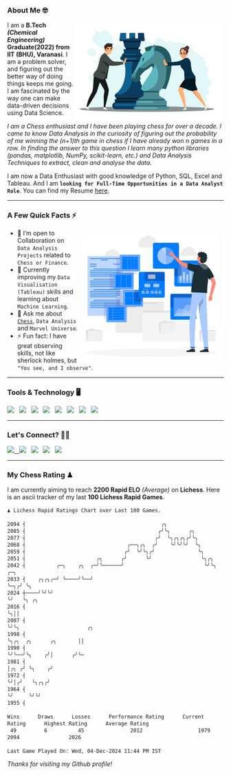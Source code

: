 ### About Me 🤓
<img align="right" alt="Coding" width="350" src="https://github.com/Laxman-Lakhan/Laxman-Lakhan/blob/master/Assets/Chess_Vector.jpg">   

I am a **B.Tech** _**(Chemical Engineering)**_ **Graduate(2022) from IIT (BHU), Varanasi**. I am a problem solver, and figuring out the better way of doing things keeps me going. I am fascinated by the way one can make data-driven decisions using Data Science. 

_I am a Chess enthusiast and I have been playing chess for over a decade. I came to know Data Analysis in the curiosity of figuring out the probability of me winning the (n+1)th game in chess if I have already won n games in a row. In finding the answer to this question I learn many python libraries (pandas, matplotlib, NumPy, scikit-learn, etc.) and Data Analysis Techniques to extract, clean and analyse the data._

I am now a Data Enthusiast with good knowledge of Python, SQL, Excel and Tableau. And I am **`looking for Full-Time Opportunities in a Data Analyst Role`**. You can find my Resume
 [here](https://drive.google.com/file/d/1UIOoogRLj5eGQFQBkuvMmTISZVdl2Ok7/view?usp=sharing).


---

### A Few Quick Facts ⚡️
<img align="right" alt="Coding" width="340" src="https://github.com/Laxman-Lakhan/Laxman-Lakhan/blob/master/Assets/Data_Vector.jpg">   

- 🤝 I’m open to Collaboration on `Data Analysis Projects` related to `Chess or Finance`.
- 📖 Currently improving my `Data Visualisation (Tableau)` skills and learning about `Machine Learning`.
- 💬 Ask me about [`Chess`](https://lichess.org/@/YourKingIsInDanger), `Data Analysis` and `Marvel Universe`.
- ⚡️ Fun fact: I have great observing skills, not like sherlock holmes, but `"You see, and I observe"`.

---
### Tools & Technology 🖥

<img src="https://img.shields.io/badge/Python-white?logo=Python&logoColor=ColorName&style=ShieldStyle" /> &nbsp;
<img src="https://img.shields.io/badge/MySQL-white?logo=MySQL&logoColor=ColorName&style=ShieldStyle" /> &nbsp;
<img src="https://img.shields.io/badge/Tableau-white?logo=Tableau&logoColor=ColorName&style=ShieldStyle" /> &nbsp;
<img src="https://img.shields.io/badge/Excel-white?logo=Microsoft+Excel&logoColor=196F3D&style=ShieldStyle" /> &nbsp;
<img src="https://img.shields.io/badge/Jupyter-white?logo=Jupyter&logoColor=ColorName&style=ShieldStyle" /> &nbsp;
<img src="https://img.shields.io/badge/pandas-white?logo=Pandas&logoColor=000080&style=ShieldStyle" /> &nbsp;
<img src="https://img.shields.io/badge/numpy-white?logo=Numpy&logoColor=85C1E9&style=ShieldStyle" /> &nbsp;
<img src="https://img.shields.io/badge/scikit learn-white?logo=Scikit+Learn&logoColor=ColorName&style=ShieldStyle" /> &nbsp;



---

### Let's Connect? 🫳🏻

<a href="mailto:laxmansingh.lakhan@gmail.com"> <img src="https://img.icons8.com/fluent/48/000000/gmail.png" width="3.5%"/> &nbsp;
[<img src="https://img.icons8.com/color/48/000000/linkedin.png" width="3.5%"/>](https://www.linkedin.com/in/laxman-lakhan/)  &nbsp;
[<img src="https://img.icons8.com/fluent/48/000000/facebook-new.png" width="3.5%"/>](https://www.facebook.com/s.laxmanlakhan/)  &nbsp;
[<img src="https://img.icons8.com/fluent/48/000000/instagram-new.png" width="3.5%"/>](https://www.instagram.com/laxman.lakhan/)  &nbsp;
[<img src="https://img.icons8.com/color/48/000000/twitter.png" width="3.5%"/>](https://twitter.com/laxman__lakhan)  &nbsp;

 ---
  
### My Chess Rating ♟
  
I am currently aiming to reach **2200 Rapid ELO** *(Average)* on **Lichess**. Here is an ascii tracker of my last **100 Lichess Rapid Games**.

  ```
  ♟︎ 𝙻𝚒𝚌𝚑𝚎𝚜𝚜 Rapid 𝚁𝚊𝚝𝚒𝚗𝚐𝚜 𝙲𝚑𝚊𝚛𝚝 𝚘𝚟𝚎𝚛 𝙻𝚊𝚜𝚝 𝟷00 𝙶𝚊𝚖𝚎𝚜.
  
2094 ┤                                            ╭╮
2085 ┤                                           ╭╯╰╮      ╭╮
2077 ┤                                          ╭╯  ╰╮╭╮╭╮╭╯╰╮
2068 ┤                                 ╭──╮╭╮  ╭╯    ╰╯╰╯╰╯  ╰╮
2059 ┤                                ╭╯  ╰╯╰╮╭╯              ╰╮
2051 ┤                       ╭╮      ╭╯      ╰╯                ╰╮╭╮
2042 ┤          ╭─╮    ╭╮  ╭─╯╰──────╯                          ╰╯╰╮   ╭─╮
2033 ┤    ╭╮╭╮╭─╯ ╰────╯╰──╯                                       ╰─╮╭╯ ╰╮
2024 ┼────╯╰╯╰╯                                                      ╰╯   ╰╮ ╭╮
2016 ┤                                                                     ╰╮││
2007 ┤                                                                      ╰╯╰╮                      ╭╮
1998 ┤                                                                         ╰╮╭╮  ╭╮      ╭╮       ││
1990 ┤                                                                          ╰╯╰──╯╰╮    ╭╯│      ╭╯╰─
1981 ┤                                                                                 │╭╮ ╭╯ ╰╮    ╭╯
1972 ┤                                                                                 ╰╯│╭╯   ╰╮╭╮╭╯
1964 ┤                                                                                   ╰╯     ╰╯╰╯
1955 ┤ 

Wins      Draws      Losses      Performance Rating      Current Rating      Highest Rating      Average Rating
   49         6          45               2012                  1979                2094                2026     

Last Game Played On: Wed, 04-Dec-2024 11:44 PM IST
  ```
  
  
*Thanks for visiting my Github profile!*
